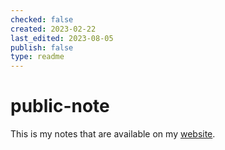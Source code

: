 ```yaml
---
checked: false
created: 2023-02-22
last_edited: 2023-08-05
publish: false
type: readme
---
```

# public-note

This is my notes that are available on my [website](https://obsidian.awendland.co.uk/Welcome).
